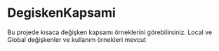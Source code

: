 # DegiskenKapsami
 Bu projede kısaca değişken kapsamı örneklerini görebilirsiniz. Local ve Global değişkenler ve kullanım örnekleri mevcut
